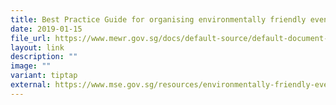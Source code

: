```yaml
---
title: Best Practice Guide for organising environmentally friendly events
date: 2019-01-15
file_url: https://www.mewr.gov.sg/docs/default-source/default-document-library/faq/guide-to-implementing-environmentally-friendly-best-practices-for-events.pdf
layout: link
description: ""
image: ""
variant: tiptap
external: https://www.mse.gov.sg/resources/environmentally-friendly-events-guidelines.pdf
---
```

